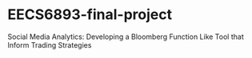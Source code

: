 # EECS6893-final-project
Social Media Analytics: Developing a Bloomberg Function Like Tool that Inform Trading Strategies 

